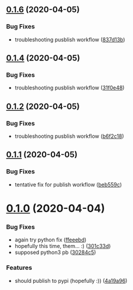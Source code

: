 ## [0.1.6](https://github.com/esciara/github_actions_test/compare/v0.1.5...v0.1.6) (2020-04-05)


### Bug Fixes

* troubleshooting pusblish workflow ([837d13b](https://github.com/esciara/github_actions_test/commit/837d13b5ac5b6a59725e40bd25e79855832ff222))

## [0.1.4](https://github.com/esciara/github_actions_test/compare/v0.1.3...v0.1.4) (2020-04-05)


### Bug Fixes

* troubleshooting pusblish workflow ([31f0e48](https://github.com/esciara/github_actions_test/commit/31f0e48996020f65262b1959f0be3b52ea8706fd))

## [0.1.2](https://github.com/esciara/github_actions_test/compare/v0.1.1...v0.1.2) (2020-04-05)


### Bug Fixes

* troubleshooting pusblish workflow ([b6f2c18](https://github.com/esciara/github_actions_test/commit/b6f2c1862dd8056121efc936844a1a994710b8a4))

## [0.1.1](https://github.com/esciara/github_actions_test/compare/v0.1.0...v0.1.1) (2020-04-05)


### Bug Fixes

* tentative fix for publish workflow ([beb559c](https://github.com/esciara/github_actions_test/commit/beb559c62f979859e6fecf28365bab457bded6e2))

# [0.1.0](https://github.com/esciara/github_actions_test/compare/v0.0.0...v0.1.0) (2020-04-04)


### Bug Fixes

* again try python fix ([ffeeebd](https://github.com/esciara/github_actions_test/commit/ffeeebdd59983fb70a41bff561604d985fd59869))
* hopefully this time, them... :) ([301c33d](https://github.com/esciara/github_actions_test/commit/301c33d0ce8d76b64a6c767507086a28d157c5f6))
* supposed python3 pb ([30284c5](https://github.com/esciara/github_actions_test/commit/30284c53d7b122120070d200082dd4bcf708b4f6))


### Features

* should publish to pypi (hopefully :)) ([4a19a96](https://github.com/esciara/github_actions_test/commit/4a19a9650db4a4e46fa6973c6753d4999111b279))
